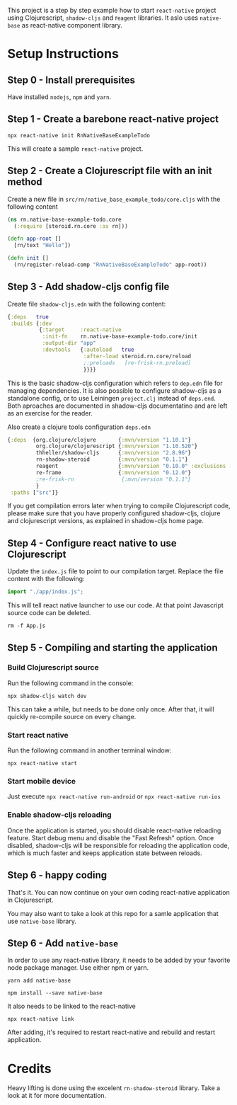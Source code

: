 This project is a step by step example how to start `react-native` project using Clojurescript, `shadow-cljs` and r`eagent` libraries. It aslo uses `native-base` as react-native component library. 

# Setup Instructions

## Step 0 - Install prerequisites
Have installed `nodejs`, `npm` and `yarn`.

## Step 1 - Create a barebone react-native project
```
npx react-native init RnNativeBaseExampleTodo
```
This will create a sample `react-native` project.

## Step 2 - Create a Clojurescript file with an init method
Create a new file in `src/rn/native_base_example_todo/core.cljs` with the following content
```Clojure
(ns rn.native-base-example-todo.core
  (:require [steroid.rn.core :as rn]))

(defn app-root []
  [rn/text "Hello"])

(defn init []
  (rn/register-reload-comp "RnNativeBaseExampleTodo" app-root)) 
```

## Step 3 - Add shadow-cljs config file
Create file `shadow-cljs.edn` with the following content:
```Clojure
{:deps   true
 :builds {:dev
          {:target     :react-native
           :init-fn    rn.native-base-example-todo.core/init
           :output-dir "app"
           :devtools   {:autoload   true
                        :after-load steroid.rn.core/reload
                        ;:preloads   [re-frisk-rn.preload]
                        }}}}
```
This is the basic shadow-cljs configuration which refers to `dep.edn` file for managing dependencies. It is also possible to configure shadow-cljs as a standalone config, or to use Leiningen `project.clj` instead of `deps.end`. Both aproaches are documented in shadow-cljs documentatino and are left as an exercise for the reader.

Also create a clojure tools configuration `deps.edn`
```Clojure
{:deps  {org.clojure/clojure       {:mvn/version "1.10.1"}
         org.clojure/clojurescript {:mvn/version "1.10.520"}
         thheller/shadow-cljs      {:mvn/version "2.8.96"}
         rn-shadow-steroid         {:mvn/version "0.1.1"}
         reagent                   {:mvn/version "0.10.0" :exclusions [cljsjs/react cljsjs/react-dom]}
         re-frame                  {:mvn/version "0.12.0"}
         ;re-frisk-rn               {:mvn/version "0.1.1"}
         }
 :paths ["src"]}
```
If you get compilation errors later when trying to compile Clojurescript code, please make sure that you have properly configured shadow-cljs, clojure and clojurescript versions, as explained in shadow-cljs home page.

## Step 4 - Configure react native to use Clojurescript
Update the `index.js` file to point to our compilation target. Replace the file content with the following:
```Javascript
import "./app/index.js";
```
This will tell react native launcher to use our code. At that point Javascript source code can be deleted.
```
rm -f App.js
```

## Step 5 - Compiling and starting the application

### Build Clojurescript source
Run the following command in the console:
```
npx shadow-cljs watch dev
```
This can take a while, but needs to be done only once. After that, it will quickly re-compile source on every change.

### Start react native
Run the following command in another terminal window:
```
npx react-native start
```

### Start mobile device
Just execute `npx react-native run-android` or `npx react-native run-ios`

### Enable shadow-cljs reloading
Once the application is started, you should disable react-native reloading feature. Start debug menu and disable the "Fast Refresh" option. Once disabled, shadow-cljs will be responsible for reloading the application code, which is much faster and keeps application state between reloads.

## Step 6 - happy coding
That's it. You can now continue on your own coding react-native application in Clojurescript.

You may also want to take a look at this repo for a samle application that use `native-base` library.

## Step 6 - Add `native-base`
In order to use any react-native library, it needs to be added by your favorite node package manager. Use either npm or yarn.
```
yarn add native-base
```
```
npm install --save native-base
```
It also needs to be linked to the react-native
```
npx react-native link
```
After adding, it's required to restart react-native and rebuild and restart application.


# Credits

Heavy lifting is done using the excelent `rn-shadow-steroid` library. Take a look at it for more documentation.
